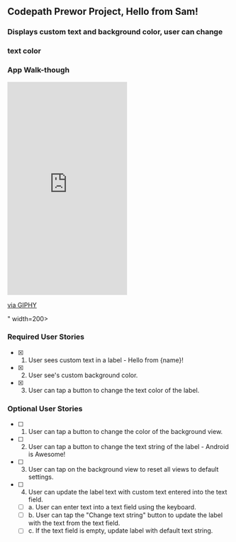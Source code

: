 ## Codepath Prewor Project, Hello from Sam!

### Displays custom text and background color, user can change
### text color

### App Walk-though

<iframe src="https://giphy.com/embed/K28BxnYrpGBG4QwslZ" width="270" height="480" frameBorder="0" class="giphy-embed" allowFullScreen></iframe><p><a href="https://giphy.com/gifs/K28BxnYrpGBG4QwslZ">via GIPHY</a></p>" width=200><br>

### Required User Stories
- [x] 1. User sees custom text in a label - Hello from {name}!
- [x] 2. User see's custom background color.
- [x] 3. User can tap a button to change the text color of the label.

### Optional User Stories
- [ ] 1. User can tap a button to change the color of the background view.
- [ ] 2. User can tap a button to change the text string of the label - Android is Awesome!
- [ ] 3. User can tap on the background view to reset all views to default settings.
- [ ] 4. User can update the label text with custom text entered into the text field.
    - [ ] a. User can enter text into a text field using the keyboard.
    - [ ] b. User can tap the "Change text string" button to update the label with the text from the text field.
    - [ ] c. If the text field is empty, update label with default text string.  